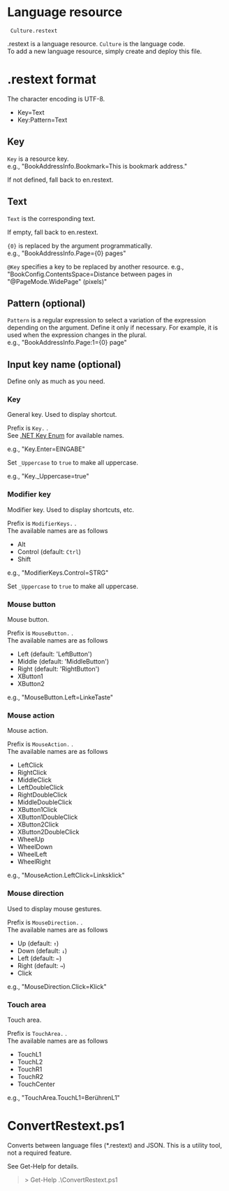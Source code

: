 # Language resource 

     Culture.restext

.restext is a language resource. `Culture` is the language code.   
To add a new language resource, simply create and deploy this file.

# .restext format

The character encoding is UTF-8.  

 * Key=Text
 * Key:Pattern=Text

## Key
`Key` is a resource key.  
e.g., "BookAddressInfo.Bookmark=This is bookmark address."

If not defined, fall back to en.restext.

## Text
`Text` is the corresponding text.

If empty, fall back to en.restext.

 `{0}` is replaced by the argument programmatically.  
e.g., "BookAddressInfo.Page={0} pages"

`@Key` specifies a key to be replaced by another resource.
e.g., "BookConfig.ContentsSpace=Distance between pages in "@PageMode.WidePage" (pixels)"

## Pattern (optional)
`Pattern` is a regular expression to select a variation of the expression depending on the argument. Define it only if necessary.
For example, it is used when the expression changes in the plural.  
e.g., "BookAddressInfo.Page:1={0} page"

## Input key name (optional)

Define only as much as you need.

### Key

General key. Used to display shortcut.

Prefix is `Key.` .  
See [.NET Key Enum](https://learn.microsoft.com/en-us/dotnet/api/system.windows.input.key) for available names.

e.g., "Key.Enter=EINGABE"

Set `_Uppercase` to `true` to make all uppercase.

e.g., "Key._Uppercase=true"

### Modifier key

Modifier key. Used to display shortcuts, etc.

Prefix is `ModifierKeys.` .  
The available names are as follows

- Alt	
- Control (default: `Ctrl`)
- Shift

e.g., "ModifierKeys.Control=STRG"

Set `_Uppercase` to `true` to make all uppercase.

### Mouse button

Mouse button.

Prefix is `MouseButton.` .  
The available names are as follows

- Left (default: 'LeftButton')
- Middle (default: 'MiddleButton')
- Right (default: 'RightButton')	
- XButton1
- XButton2

e.g., "MouseButton.Left=LinkeTaste"

### Mouse action

Mouse action.

Prefix is `MouseAction.` .  
The available names are as follows

- LeftClick
- RightClick
- MiddleClick
- LeftDoubleClick
- RightDoubleClick
- MiddleDoubleClick
- XButton1Click
- XButton1DoubleClick
- XButton2Click
- XButton2DoubleClick
- WheelUp
- WheelDown
- WheelLeft
- WheelRight

e.g., "MouseAction.LeftClick=Linksklick"

### Mouse direction

Used to display mouse gestures.

Prefix is `MouseDirection.` .  
The available names are as follows

- Up (default: `↑`)
- Down (default: `↓`)
- Left (default: `←`)
- Right (default: `→`)
- Click

e.g., "MouseDirection.Click=Klick"

### Touch area

Touch area.

Prefix is `TouchArea.` .  
The available names are as follows

- TouchL1
- TouchL2
- TouchR1
- TouchR2
- TouchCenter

e.g., "TouchArea.TouchL1=BerührenL1"

# ConvertRestext.ps1

Converts between language files (*.restext) and JSON. This is a utility tool, not a required feature.

See Get-Help for details.

> \> Get-Help .\ConvertRestext.ps1